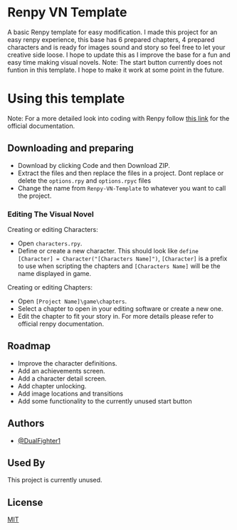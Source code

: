 # Renpy VN Template
A basic Renpy template for easy modification. 
I made this project for an easy renpy experience, this base has 6 prepared chapters, 4 prepared characters and is ready for images sound and story so feel free to let your creative side loose.
I hope to update this as I improve the base for a fun and easy time making visual novels.
Note: The start button currently does not funtion in this template. I hope to make it work at some point in the future.

# Using this template
Note: For a more detailed look into coding with Renpy follow [this link](https://www.renpy.org/doc/html/index.html) for the official documentation.
## Downloading and preparing

- Download by clicking Code and then Download ZIP.
- Extract the files and then replace the files in a project. Dont replace or delete the `options.rpy` and `options.rpyc` files
- Change the name from `Renpy-VN-Template` to whatever you want to call the project.

### Editing The Visual Novel

Creating or editing Characters:
- Open `characters.rpy`.
- Define or create a new character. This should look like `define [Character] = Character("[Characters Name]")`, `[Character]` is a prefix to use when scripting the chapters and `[Characters Name]` will be the name displayed in game.

Creating or editing Chapters:
- Open `[Project Name]\game\chapters`.
- Select a chapter to open in your editing software or create a new one.
- Edit the chapter to fit your story in. For more details please refer to official renpy documentation.

## Roadmap

- Improve the character definitions.
- Add an achievements screen.
- Add a character detail screen.
- Add chapter unlocking.
- Add image locations and transitions
- Add some functionality to the currently unused start button

## Authors

- [@DualFighter1](https://github.com/dualfighter1)


## Used By

This project is currently unused.


## License

[MIT](https://choosealicense.com/licenses/mit/)
